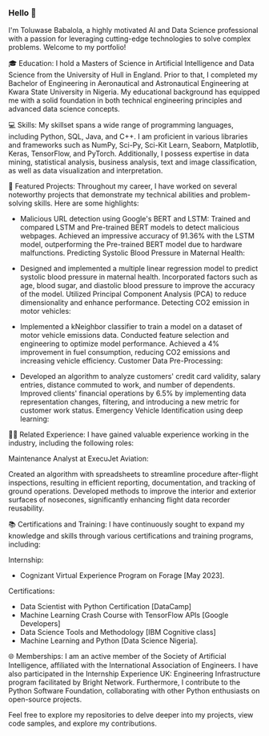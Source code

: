### Hello  👋
I'm Toluwase Babalola, a highly motivated AI and Data Science professional with a passion for leveraging cutting-edge technologies to solve complex problems. Welcome to my portfolio!


🎓 Education:
I hold a Masters of Science in Artificial Intelligence and Data Science from the University of Hull in England. Prior to that, I completed my Bachelor of Engineering in Aeronautical and Astronautical Engineering at Kwara State University in Nigeria. My educational background has equipped me with a solid foundation in both technical engineering principles and advanced data science concepts.


💻 Skills:
My skillset spans a wide range of programming languages, including Python, SQL, Java, and C++. I am proficient in various libraries and frameworks such as NumPy, Sci-Py, Sci-Kit Learn, Seaborn, Matplotlib, Keras, TensorFlow, and PyTorch. Additionally, I possess expertise in data mining, statistical analysis, business analysis, text and image classification, as well as data visualization and interpretation.


🚀 Featured Projects:
Throughout my career, I have worked on several noteworthy projects that demonstrate my technical abilities and problem-solving skills. Here are some highlights:

- Malicious URL detection using Google's BERT and LSTM:
Trained and compared LSTM and Pre-trained BERT models to detect malicious webpages.
Achieved an impressive accuracy of 91.36% with the LSTM model, outperforming the Pre-trained BERT model due to hardware malfunctions.
Predicting Systolic Blood Pressure in Maternal Health:

- Designed and implemented a multiple linear regression model to predict systolic blood pressure in maternal health.
Incorporated factors such as age, blood sugar, and diastolic blood pressure to improve the accuracy of the model.
Utilized Principal Component Analysis (PCA) to reduce dimensionality and enhance performance.
Detecting CO2 emission in motor vehicles:

- Implemented a kNeighbor classifier to train a model on a dataset of motor vehicle emissions data.
Conducted feature selection and engineering to optimize model performance.
Achieved a 4% improvement in fuel consumption, reducing CO2 emissions and increasing vehicle efficiency.
Customer Data Pre-Processing:

- Developed an algorithm to analyze customers' credit card validity, salary entries, distance commuted to work, and number of dependents.
Improved clients' financial operations by 6.5% by implementing data representation changes, filtering, and introducing a new metric for customer work status.
Emergency Vehicle Identification using deep learning:


👨‍💼 Related Experience:
I have gained valuable experience working in the industry, including the following roles:

Maintenance Analyst at ExecuJet Aviation:

Created an algorithm with spreadsheets to streamline procedure after-flight inspections, resulting in efficient reporting, documentation, and tracking of ground operations.
Developed methods to improve the interior and exterior surfaces of nosecones, significantly enhancing flight data recorder reusability.


📚 Certifications and Training:
I have continuously sought to expand my knowledge and skills through various certifications and training programs, including:

Internship: 
- Cognizant Virtual Experience Program on Forage [May 2023].

Certifications: 
- Data Scientist with Python Certification [DataCamp]
- Machine Learning Crash Course with TensorFlow APIs [Google Developers]
- Data Science Tools and Methodology [IBM Cognitive class]
- Machine Learning and Python [Data Science Nigeria].


🌐 Memberships:
I am an active member of the Society of Artificial Intelligence, affiliated with the International Association of Engineers. I have also participated in the Internship Experience UK: Engineering Infrastructure program facilitated by Bright Network. Furthermore, I contribute to the Python Software Foundation, collaborating with other Python enthusiasts on open-source projects.

Feel free to explore my repositories to delve deeper into my projects, view code samples, and explore my contributions.
<!--
**xbabs/xbabs** is a ✨ _special_ ✨ repository because its `README.md` (this file) appears on your GitHub profile.

Here are some ideas to get you started:

- 🔭 I’m currently working on ...

- 🌱 I’m currently learning ...
- 👯 I’m looking to collaborate on ...
- 🤔 I’m looking for help with ...
- 
-->

